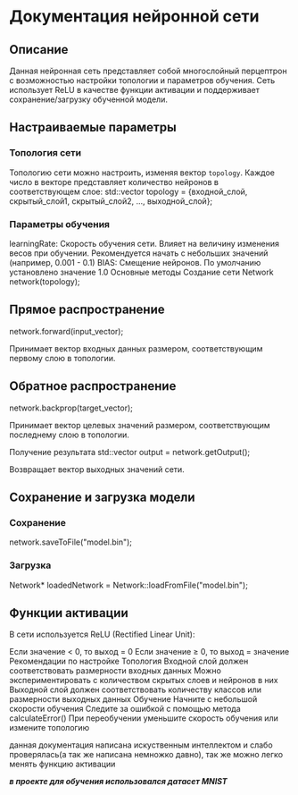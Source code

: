 # Документация нейронной сети

## Описание
Данная нейронная сеть представляет собой многослойный перцептрон с возможностью настройки топологии и параметров обучения. Сеть использует ReLU в качестве функции активации и поддерживает сохранение/загрузку обученной модели.

## Настраиваемые параметры

### Топология сети
Топологию сети можно настроить, изменяя вектор `topology`. Каждое число в векторе представляет количество нейронов в соответствующем слое:
std::vector<int> topology = {входной_слой, скрытый_слой1, скрытый_слой2, ..., выходной_слой};

### Параметры обучения
learningRate: Скорость обучения сети. Влияет на величину изменения весов при обучении. Рекомендуется начать с небольших значений (например, 0.001 - 0.1)
BIAS: Смещение нейронов. По умолчанию установлено значение 1.0
Основные методы
Создание сети
Network network(topology);

## Прямое распространение
network.forward(input_vector);

Принимает вектор входных данных размером, соответствующим первому слою в топологии.

## Обратное распространение
network.backprop(target_vector);

Принимает вектор целевых значений размером, соответствующим последнему слою в топологии.

Получение результата
std::vector<double> output = network.getOutput();

Возвращает вектор выходных значений сети.

## Сохранение и загрузка модели
### Сохранение
network.saveToFile("model.bin");

### Загрузка
Network* loadedNetwork = Network::loadFromFile("model.bin");

## Функции активации
В сети используется ReLU (Rectified Linear Unit):

Если значение < 0, то выход = 0
Если значение ≥ 0, то выход = значение
Рекомендации по настройке
Топология
Входной слой должен соответствовать размерности входных данных
Можно экспериментировать с количеством скрытых слоев и нейронов в них
Выходной слой должен соответствовать количеству классов или размерности выходных данных
Обучение
Начните с небольшой скорости обучения
Следите за ошибкой с помощью метода calculateError()
При переобучении уменьшите скорость обучения или измените топологию

данная документация написана искуственным интеллектом и слабо проверялась(а так же написана немножко давно), так же можно легко менять функцию активации

***в проекте для обучения использовался датасет MNIST***